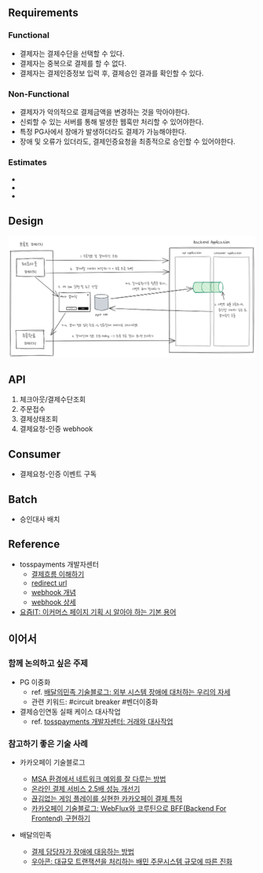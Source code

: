 ## Requirements
  ### Functional
  * 결제자는 결제수단을 선택할 수 있다.
  * 결제자는 중복으로 결제를 할 수 없다. 
  * 결제자는 결제인증정보 입력 후, 결제승인 결과를 확인할 수 있다. 
  ### Non-Functional
  * 결제자가 악의적으로 결제금액을 변경하는 것을 막아야한다. 
  * 신뢰할 수 있는 서버를 통해 발생한 웹훅만 처리할 수 있어야한다. 
  * 특정 PG사에서 장애가 발생하더라도 결제가 가능해야한다. 
  * 장애 및 오류가 있더라도, 결제인증요청을 최종적으로 승인할 수 있어야한다. 
  ### Estimates
  * 
  * 
  *
## Design
<img src="payment-gateway-design-1.png">

## API
1. 체크아웃/결제수단조회 
2. 주문접수
3. 결제상태조회 
4. 결제요청-인증 webhook

## Consumer
* 결제요청-인증 이벤트 구독 

## Batch
* 승인대사 배치 

## Reference
* tosspayments 개발자센터
  * [결제흐름 이해하기](https://docs.tosspayments.com/guides/learn/payment-flow#%EA%B8%B0%EB%B3%B8-%EA%B0%9C%EB%85%90-%EC%9A%94%EC%B2%AD-%EC%9D%B8%EC%A6%9D-%EC%8A%B9%EC%9D%B8) 
  * [redirect url](https://docs.tosspayments.com/reference/js-sdk#%EA%B2%B0%EC%A0%9C-%EC%9A%94%EC%B2%AD-%EC%9D%91%EB%8B%B5-%EC%B2%98%EB%A6%AC)
  * [webhook 개념](https://docs.tosspayments.com/resources/glossary/webhook)
  * [webhook 상세](https://docs.tosspayments.com/guides/webhook)
* [요즘IT: 이커머스 페이지 기획 시 알아야 하는 기본 용어](https://yozm.wishket.com/magazine/detail/664/)

## 이어서 
### 함께 논의하고 싶은 주제 
- PG 이중화 
  - ref. [배달의민족 기술블로그: 외부 시스템 장애에 대처하는 우리의 자세](https://techblog.woowahan.com/6447/)
  - 관련 키워드: #circuit breaker #벤더이중화 
- 결제승인연동 실패 케이스 대사작업 
   - ref. [tosspayments 개발자센터: 거래와 대사작업](https://docs.tosspayments.com/reference#%EA%B1%B0%EB%9E%98)   

### 참고하기 좋은 기술 사례
* 카카오페이 기술블로그
  * [MSA 환경에서 네트워크 예외를 잘 다루는 방법](https://tech.kakaopay.com/post/msa-transaction/)
  * [온라인 결제 서비스 2.5배 성능 개선기](https://tech.kakaopay.com/post/improve-service-performance/)
  * [끊김없는 게임 플레이를 실현한 카카오페이 결제 특허](https://tech.kakaopay.com/post/kakaopay-payment-patent/#dqr%EC%9D%80-%EB%AD%90%EA%B3%A0-%EC%96%B4%EB%96%A4-%EB%B6%80%EB%B6%84%EC%9C%BC%EB%A1%9C-%ED%8A%B9%ED%97%88%EB%A5%BC-%EB%82%B8%EA%B1%B0%EC%95%BC)
  * [카카오페이 기술블로그: WebFlux와 코루틴으로 BFF(Backend For Frontend) 구현하기](https://tech.kakaopay.com/post/bff_webflux_coroutine/#%EB%82%B4-%EC%A3%BC%EB%B3%80-%EB%A7%A4%EC%9E%A5-%EC%B0%BE%EA%B8%B0-bff-%EC%95%84%ED%82%A4%ED%85%8D%EC%B2%98)
  
* 배달의민족
   * [결제 담당자가 장애에 대응하는 방법](https://techblog.woowahan.com/15236/)
   * [우아콘: 대규모 트랜잭션을 처리하는 배민 주문시스템 규모에 따른 진화](https://www.youtube.com/watch?v=704qQs6KoUk)
